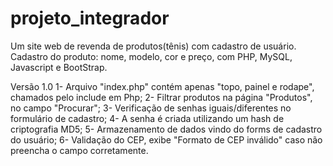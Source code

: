 # projeto_integrador

Um site web de revenda de produtos(tênis) com cadastro de usuário. Cadastro do produto: nome, modelo, cor e preço, com PHP, MySQL, Javascript e BootStrap.

Versão 1.0
1- Arquivo "index.php" contém apenas "topo, painel e rodape", chamados pelo include em Php;
2- Filtrar produtos na página "Produtos", no campo "Procurar";
3- Verificação de senhas iguais/diferentes no formulário de cadastro;
4- A senha é criada utilizando um hash de criptografia MD5;
5- Armazenamento de dados vindo do forms de cadastro do usuário;
6- Validação do CEP, exibe "Formato de CEP inválido" caso não preencha o campo corretamente.